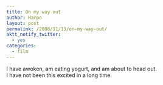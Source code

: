 ```yaml
---
title: On my way out
author: Harpo
layout: post
permalink: /2008/11/13/on-my-way-out/
aktt_notify_twitter:
  - yes
categories:
  - film
---
```

I have awoken, am eating yogurt, and am about to head out.  
I have not been this excited in a long time.